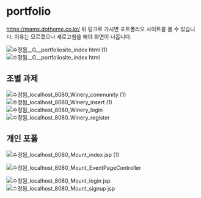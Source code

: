 # portfolio

https://mamx.dothome.co.kr/
위 링크로 가시면 포트폴리오 사이트를 볼 수 있습니다. 이유는 모르겠으나 새로고침을 해야 화면이 나옵니다.


![수정됨__G__portfoliosite_index html (1)](https://user-images.githubusercontent.com/78482307/124536765-88943c00-de53-11eb-99a3-607d39f18751.png)
![수정됨__G__portfoliosite_index html](https://user-images.githubusercontent.com/78482307/124536768-892cd280-de53-11eb-9d14-534cb49ac68a.png)


<h2>조별 과제</h2>

![수정됨_localhost_8080_Winery_community (1)](https://user-images.githubusercontent.com/78482307/124538104-09543780-de56-11eb-8bfd-234349a73770.png)
![수정됨_localhost_8080_Winery_insert (1)](https://user-images.githubusercontent.com/78482307/124538106-0a856480-de56-11eb-8ad2-6cfc7ef80ebd.png)
![수정됨_localhost_8080_Winery_login](https://user-images.githubusercontent.com/78482307/124538110-0d805500-de56-11eb-892e-3a105fd2ab56.png)
![수정됨_localhost_8080_Winery_register](https://user-images.githubusercontent.com/78482307/124538111-0d805500-de56-11eb-922e-90583bd135af.png)


<h2>개인 포폴</h2>

![수정됨_localhost_8080_Mount_index jsp (1)](https://user-images.githubusercontent.com/78482307/124539018-a663a000-de57-11eb-854e-3d6cb9666961.png)

![수정됨_localhost_8080_Mount_EventPageController](https://user-images.githubusercontent.com/78482307/124539020-a82d6380-de57-11eb-8eac-c69dc80e0741.png)

![수정됨_localhost_8080_Mount_login jsp](https://user-images.githubusercontent.com/78482307/124539029-aa8fbd80-de57-11eb-9aca-70475a3379f9.png)
![수정됨_localhost_8080_Mount_signup jsp](https://user-images.githubusercontent.com/78482307/124539044-ae234480-de57-11eb-9dd2-6b713c4a6b5b.png)



